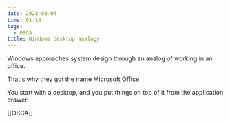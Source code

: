 ```yaml
---
date: 2023-08-04
time: 01:14
tags:
  - OSCA
title: Windows desktop analogy
---
```


Windows approaches system design through an analog of working in an office.

That's why they got the name Microsoft Office.

You start with a desktop, and you put things on top of it from the application drawer.

[[OSCA]]
